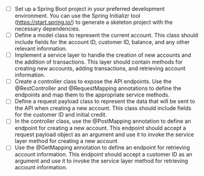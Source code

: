 - [ ] Set up a Spring Boot project in your preferred development environment. You can use the Spring Initializr tool (https://start.spring.io/) to generate a skeleton project with the necessary dependencies.
- [ ] Define a model class to represent the current account. This class should include fields for the account ID, customer ID, balance, and any other relevant information.
- [ ] Implement a service layer to handle the creation of new accounts and the addition of transactions. This layer should contain methods for creating new accounts, adding transactions, and retrieving account information. 
- [ ] Create a controller class to expose the API endpoints. Use the @RestController and @RequestMapping annotations to define the endpoints and map them to the appropriate service methods. 
- [ ] Define a request payload class to represent the data that will be sent to the API when creating a new account. This class should include fields for the customer ID and initial credit. 
- [ ] In the controller class, use the @PostMapping annotation to define an endpoint for creating a new account. This endpoint should accept a request payload object as an argument and use it to invoke the service layer method for creating a new account
- [ ] Use the @GetMapping annotation to define an endpoint for retrieving account information. This endpoint should accept a customer ID as an argument and use it to invoke the service layer method for retrieving account information.